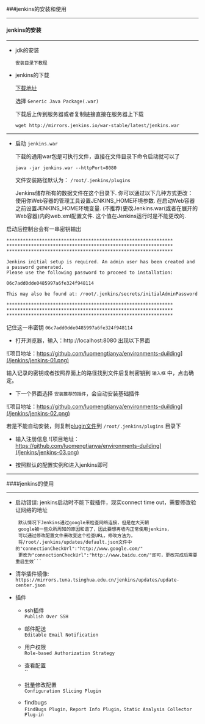 ###jenkins的安装和使用  

---

#### jenkins的安装
    
---
- jdk的安装  

    `安装目录下教程`
 
 
- jenkins的下载  
    
    [下载地址](https://jenkins.io/download/)
    
    选择 `Generic Java Package(.war)`   
    
    下载后上传到服务器或者复制链接直接在服务器上下载
    
    `wget http://mirrors.jenkins.io/war-stable/latest/jenkins.war`

---    
-  启动 `jenkins.war`
    
    下载的通用war包是可执行文件，直接在文件目录下命令启动就可以了
    
    ```java -jar jenkins.war --httpPort=8080```
     
    文件安装路径默认为： ```/root/.jenkins/plugins```
    
    
    
    Jenkins储存所有的数据文件在这个目录下. 你可以通过以下几种方式更改：
        使用你Web容器的管理工具设置JENKINS_HOME环境参数.
        在启动Web容器之前设置JENKINS_HOME环境变量.
        (不推荐)更改Jenkins.war(或者在展开的Web容器)内的web.xml配置文件.
    这个值在Jenkins运行时是不能更改的. 
      

启动后控制台会有一串密钥输出
    
   
    *************************************************************
    *************************************************************
    *************************************************************
    
    Jenkins initial setup is required. An admin user has been created and a password generated.
    Please use the following password to proceed to installation:
    
    06c7add0dde0485997a6fe324f948114
    
    This may also be found at: /root/.jenkins/secrets/initialAdminPassword
    
    *************************************************************
    *************************************************************
    *************************************************************

      
    
记住这一串密钥 `06c7add0dde0485997a6fe324f948114` 
                                                           
- 打开浏览器，输入：http://localhost:8080 出现以下界面

 ![项目地址：https://github.com/luomengtianya/environments-duilding](/jenkins/jenkins-01.png) 
 

 输入记录的密钥或者按照界面上的路径找到文件后复制密钥到 `输入框` 中，点击确定。

- 下一个界面选择 `安装推荐的插件`，会自动安装基础插件

 ![项目地址：https://github.com/luomengtianya/environments-duilding](/jenkins/jenkins-02.png) 
 

若是不能自动安装，则复制[plugin文件](https://github.com/luomengtianya/plugins/blob/master/plugins.zip)到 `/root/.jenkins/plugins` 目录下

- 输入注册信息
 ![项目地址：https://github.com/luomengtianya/environments-duilding](/jenkins/jenkins-03.png)

- 按照默认的配置实例和进入jenkins即可
    

---
     
####jenkins的使用

---

   
    
- 启动错误: jenkins启动时不能下载插件，现实connect time out，需要修改验证网络的地址 
    
    ```
     默认情况下Jenkins通过google来检查网络连接，但是在大天朝
     google被一些众所周知的原因和谐了，因此要想再墙内正常使用jenkins，
     可以通过修改配置文件来改变这个检查URL，修改方法为，
     将/root/.jenkins/updates/default.json文件中的"connectionCheckUrl":"http://www.google.com/"
     更改为"connectionCheckUrl":"http://www.baidu.com/"即可，更改完成后需要重启生效```    

- 清华插件镜像: 
     `https://mirrors.tuna.tsinghua.edu.cn/jenkins/updates/update-center.json`

    
- 插件
    - ssh插件  
     `Publish Over SSH`
     
    - 邮件配送  
    `Editable Email Notification` 
       
    - 用户权限  
    `Role-based Authorization Strategy`   
    
    - 查看配置  
     ``
    - 批量修改配置  
     `Configuration Slicing Plugin`
    - findbugs  
     `FindBugs Plugin，Report Info Plugin，Static Analysis Collector Plug-in`
    
   

